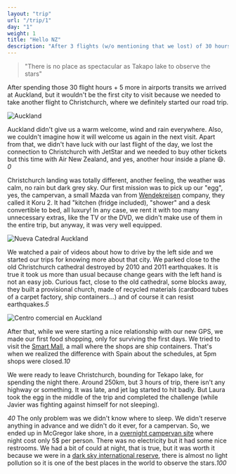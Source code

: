 ```yaml
---
layout: "trip"
url: "/trip/1"
day: "1"
weight: 1
title: "Hello NZ"
description: "After 3 flights (w/o mentioning that we lost) of 30 hours we just landed to the Spain antipodes, New Zealand. Auckland welcomed us, we visited Christchurch and we arrived at Tekapo lake for spending the night under a mantle of stars"
---
```


> "There is no place as spectacular as Takapo lake to observe the stars"

After spending those 30 flight hours + 5 more in airports transits we arrived at Auckland, but it wouldn't be the first city to visit because we needed to take another flight to Christchurch, where we definitely started our road trip.

<img src="/images/1/auckland.jpg" title="Auckland" alt="Auckland" data-zoom="zoom" class="is-lefty" />

Auckland didn't give us a warm welcome, wind and rain everywhere. Also, we couldn't imagine how it will welcome us again in the next visit. Apart from that, we didn't have luck with our last flight of the day, we lost the connection to Christchurch with JetStar and we needed to buy other tickets but this time with Air New Zealand, and yes, another hour inside a plane :smile:. _0_

Christchurch landing was totally different, another feeling, the weather was calm, no rain but dark grey sky. Our first mission was to pick up our "egg", yes, the campervan, a small Mazda van from [Wendekreisen](https://www.wendekreisen.co.nz/campervans/campervan.aspx?VehID=22) company, they called it Koru 2. It had "kitchen (fridge included), "shower" and a desk convertible to bed, all luxury! In any case, we rent it with too many unnecessary extras, like the TV or the DVD, we didn't make use of them in the entire trip, but anyway, it was very well equipped.

<img src="/images/1/christchurch-new-cathedral.jpg" title="Nueva Catedral Auckland" alt="Nueva Catedral Auckland" data-zoom="zoom" class="is-righty" />

We watched a pair of videos about how to drive by the left side and we started our trips for knowing more about that city. We parked close to the old Christchurch cathedral destroyed by 2010 and 2011 earthquakes. It is true it took us more than usual because change gears with the left hand is not an easy job. Curious fact, close to the old cathedral, some blocks away, they built a provisional church, made of recycled materials (cardboard tubes of a carpet factory, ship containers...) and of course it can resist earthquakes._5_

<img src="/images/1/christchurch-mall.jpg" title="Centro comercial en Auckland" alt="Centro comercial en Auckland" data-zoom="zoom" class="is-lefty" />

After that, while we were starting a nice relationship with our new GPS, we made our first food shopping, only for surviving the first days. We tried to visit the [Smart Mall](http://www.restart.org.nz/), a mall where the shops are ship containers. That's when we realized the difference with Spain about the schedules, at 5pm shops were closed._10_

We were ready to leave Christchurch, bounding for Tekapo lake, for spending the night there. Around 250km, but 3 hours of trip, there isn't any highway or something. It was late, and jet lag started to hit badly. But Laura took the egg in the middle of the trip and completed the challenge (while Javier was fighting against himself for not sleeping).

_40_ The only problem was we didn't know where to sleep. We didn't reserve anything in advance and we didn't do it ever, for a campervan. So, we ended up in McGregor lake shore, in a [overnight campervan site](https://www.rankers.co.nz/experiences/6394-Lake_McGregor_Overnight_Campervan_Parking) where night cost only 5$ per person. There was no electricity but it had some nice restrooms. We had a bit of could at night, that is true, but it was worth it because we were in a [dark sky international reserve](https://mackenzienz.com/scenic-highlights/dark-sky-reserve-2/), there is almost no light pollution so it is one of the best places in the world to observe the stars._100_